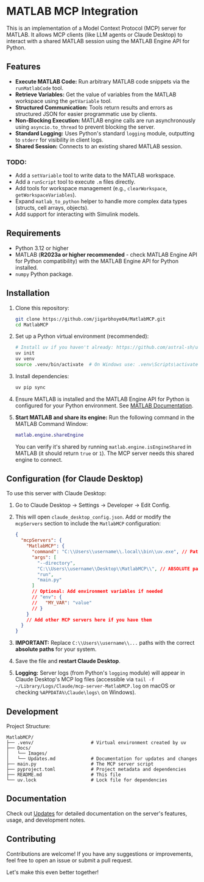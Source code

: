 # MATLAB MCP Integration

This is an implementation of a Model Context Protocol (MCP) server for MATLAB. It allows MCP clients (like LLM agents or Claude Desktop) to interact with a shared MATLAB session using the MATLAB Engine API for Python.

## Features

*   **Execute MATLAB Code:** Run arbitrary MATLAB code snippets via the `runMatlabCode` tool.
*   **Retrieve Variables:** Get the value of variables from the MATLAB workspace using the `getVariable` tool.
*   **Structured Communication:** Tools return results and errors as structured JSON for easier programmatic use by clients.
*   **Non-Blocking Execution:** MATLAB engine calls are run asynchronously using `asyncio.to_thread` to prevent blocking the server.
*   **Standard Logging:** Uses Python's standard `logging` module, outputting to `stderr` for visibility in client logs.
*   **Shared Session:** Connects to an existing shared MATLAB session.

### TODO:

*   Add a `setVariable` tool to write data to the MATLAB workspace.
*   Add a `runScript` tool to execute `.m` files directly.
*   Add tools for workspace management (e.g., `clearWorkspace`, `getWorkspaceVariables`).
*   Expand `matlab_to_python` helper to handle more complex data types (structs, cell arrays, objects).
*   Add support for interacting with Simulink models.

## Requirements

*   Python 3.12 or higher
*   MATLAB (**R2023a or higher recommended** - check MATLAB Engine API for Python compatibility) with the MATLAB Engine API for Python installed.
*   `numpy` Python package.

## Installation

1.  Clone this repository:
    ```bash
    git clone https://github.com/jigarbhoye04/MatlabMCP.git
    cd MatlabMCP
    ```

2.  Set up a Python virtual environment (recommended):
    ```bash
    # Install uv if you haven't already: https://github.com/astral-sh/uv
    uv init
    uv venv
    source .venv/bin/activate  # On Windows use: .venv\Scripts\activate
    ```

3.  Install dependencies:
    ```bash
    uv pip sync
    ```

4.  Ensure MATLAB is installed and the MATLAB Engine API for Python is configured for your Python environment. See [MATLAB Documentation](https://www.mathworks.com/help/matlab/matlab_external/install-the-matlab-engine-for-python.html).

5.  **Start MATLAB and share its engine:** Run the following command in the MATLAB Command Window:
    ```matlab
    matlab.engine.shareEngine
    ```
    You can verify it's shared by running `matlab.engine.isEngineShared` in MATLAB (it should return `true` or `1`). The MCP server needs this shared engine to connect.

## Configuration (for Claude Desktop)

To use this server with Claude Desktop:

1.  Go to Claude Desktop -> Settings -> Developer -> Edit Config.
2.  This will open `claude_desktop_config.json`. Add or modify the `mcpServers` section to include the `MatlabMCP` configuration:

    ```json
    {
      "mcpServers": {
        "MatlabMCP": {
          "command": "C:\\Users\\username\\.local\\bin\\uv.exe", // Path to your uv executable
          "args": [
            "--directory",
            "C:\\Users\\username\\Desktop\\MatlabMCP\\", // ABSOLUTE path to the cloned repository directory
            "run",
            "main.py"
          ]
          // Optional: Add environment variables if needed
          // "env": {
          //   "MY_VAR": "value"
          // }
        }
        // Add other MCP servers here if you have them
      }
    }
    ```
3.  **IMPORTANT:** Replace `C:\\Users\\username\\...` paths with the correct **absolute paths** for your system.
4.  Save the file and **restart Claude Desktop**.
5.  **Logging:** Server logs (from Python's `logging` module) will appear in Claude Desktop's MCP log files (accessible via `tail -f ~/Library/Logs/Claude/mcp-server-MatlabMCP.log` on macOS or checking `%APPDATA%\Claude\logs\` on Windows).


## Development

Project Structure:
```
MatlabMCP/
├── .venv/                     # Virtual environment created by uv
├── Docs/
│   └── Images/
│   └── Updates.md             # Documentation for updates and changes
├── main.py                    # The MCP server script
├── pyproject.toml             # Project metadata and dependencies
├── README.md                  # This file
└── uv.lock                    # Lock file for dependencies
```

## Documentation
Check out [Updates](./Docs/Updates.md) for detailed documentation on the server's features, usage, and development notes.

## Contributing
Contributions are welcome! If you have any suggestions or improvements, feel free to open an issue or submit a pull request.

Let's make this even better together!
